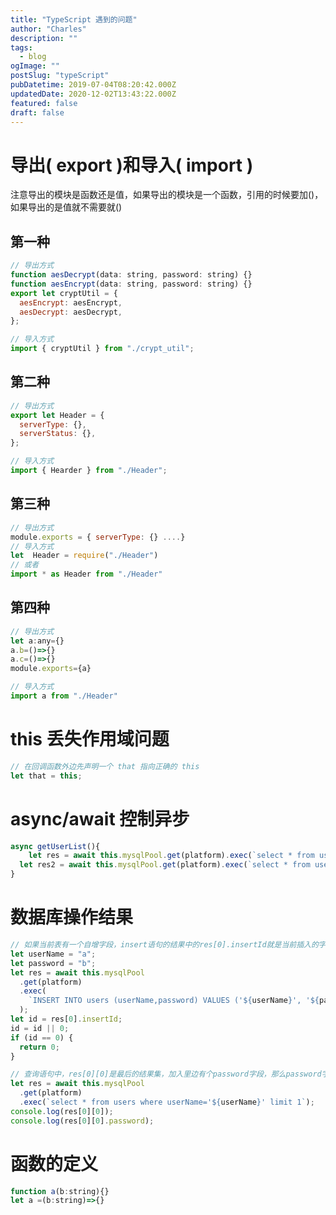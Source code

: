 ```yaml
---
title: "TypeScript 遇到的问题"
author: "Charles"
description: ""
tags:
  - blog
ogImage: ""
postSlug: "typeScript"
pubDatetime: 2019-07-04T08:20:42.000Z
updatedDate: 2020-12-02T13:43:22.000Z
featured: false
draft: false
---
```


# 导出( export )和导入( import )

注意导出的模块是函数还是值，如果导出的模块是一个函数，引用的时候要加()，如果导出的是值就不需要就()

## 第一种

```javascript
// 导出方式
function aesDecrypt(data: string, password: string) {}
function aesEncrypt(data: string, password: string) {}
export let cryptUtil = {
  aesEncrypt: aesEncrypt,
  aesDecrypt: aesDecrypt,
};

// 导入方式
import { cryptUtil } from "./crypt_util";
```

## 第二种

```javascript
// 导出方式
export let Header = {
  serverType: {},
  serverStatus: {},
};

// 导入方式
import { Hearder } from "./Header";
```

## 第三种

```javascript
// 导出方式
module.exports = { serverType: {} ....}
// 导入方式
let  Header = require("./Header")
// 或者
import * as Header from "./Header"
```

## 第四种

```javascript
// 导出方式
let a:any={}
a.b=()=>{}
a.c=()=>{}
module.exports={a}

// 导入方式
import a from "./Header"
```

# this 丢失作用域问题

```javascript
// 在回调函数外边先声明一个 that 指向正确的 this
let that = this;
```

# async/await 控制异步

```javascript
async getUserList(){
	let res = await this.mysqlPool.get(platform).exec(`select * from users `);
  let res2 = await this.mysqlPool.get(platform).exec(`select * from users `);
}
```

# 数据库操作结果

```javascript
// 如果当前表有一个自增字段，insert语句的结果中的res[0].insertId就是当前插入的字段字段的值
let userName = "a";
let password = "b";
let res = await this.mysqlPool
  .get(platform)
  .exec(
    `INSERT INTO users (userName,password) VALUES ('${userName}', '${password}')`
  );
let id = res[0].insertId;
id = id || 0;
if (id == 0) {
  return 0;
}

// 查询语句中，res[0][0]是最后的结果集，加入里边有个password字段，那么password字段就在res[0][0].password
let res = await this.mysqlPool
  .get(platform)
  .exec(`select * from users where userName='${userName}' limit 1`);
console.log(res[0][0]);
console.log(res[0][0].password);
```

# 函数的定义

```javascript
function a(b:string){}
let a =(b:string)=>{}

```
